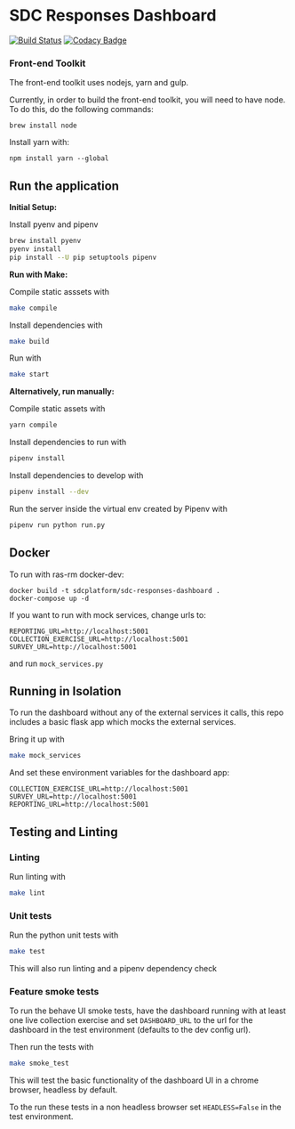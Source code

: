 # SDC Responses Dashboard
[![Build Status](https://api.travis-ci.org/ONSdigital/sdc-responses-dashboard.svg?branch=master)](https://travis-ci.org/ONSdigital/sdc-responses-dashboard)
[![Codacy Badge](https://api.codacy.com/project/badge/Grade/80ad95f7aaa9477da6aa8fd9aec40f52)](https://www.codacy.com/project/MebinAbraham/sdc-responses-dashboard/dashboard?utm_source=github.com&amp;utm_medium=referral&amp;utm_content=ONSdigital/sdc-responses-dashboard&amp;utm_campaign=Badge_Grade_Dashboard)

### Front-end Toolkit

The front-end toolkit uses nodejs, yarn and gulp.

Currently, in order to build the front-end toolkit, you will need to have node. To do this, do the following commands:
```
brew install node
```

Install yarn with:

```
npm install yarn --global
```

## Run the application

**Initial Setup:**

Install pyenv and pipenv
```bash
brew install pyenv
pyenv install
pip install --U pip setuptools pipenv
```

**Run with Make:**

Compile static asssets with
```bash
make compile
```

Install dependencies with
```bash
make build
```

Run with
```bash
make start
```

**Alternatively, run manually:**

Compile static assets with
```bash
yarn compile
```

Install dependencies to run with
```bash
pipenv install
```

Install dependencies to develop with
```bash
pipenv install --dev
```

Run the server inside the virtual env created by Pipenv with

```bash
pipenv run python run.py
```
## Docker

To run with ras-rm docker-dev:
```
docker build -t sdcplatform/sdc-responses-dashboard .
docker-compose up -d
```
If you want to run with mock services, change urls to:
```
REPORTING_URL=http://localhost:5001
COLLECTION_EXERCISE_URL=http://localhost:5001
SURVEY_URL=http://localhost:5001
```
and run `mock_services.py`
## Running in Isolation
To run the dashboard without any of the external services it calls, this repo includes a basic flask app which mocks
the external services.

Bring it up with
```bash
make mock_services
```

And set these environment variables for the dashboard app:
```.dotenv
COLLECTION_EXERCISE_URL=http://localhost:5001
SURVEY_URL=http://localhost:5001
REPORTING_URL=http://localhost:5001
```

## Testing and Linting

### Linting

Run linting with
```bash
make lint
```

### Unit tests

Run the python unit tests with
```bash
make test
```

This will also run linting and a pipenv dependency check

### Feature smoke tests

To run the behave UI smoke tests, have the dashboard running with at least one live collection exercise and set `DASHBOARD_URL` to the url for the dashboard in the test environment (defaults to the dev config url).

Then run the tests with
```bash
make smoke_test
```

This will test the basic functionality of the dashboard UI in a chrome browser, headless by default.

To the run these tests in a non headless browser set `HEADLESS=False` in the test environment.